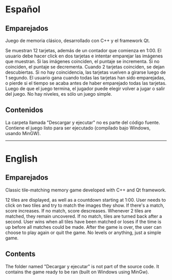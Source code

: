 # Español
## Emparejados
Juego de memoria clásico, desarrollado con C++ y el framework Qt.

Se muestran 12 tarjetas, además de un contador que comienza en 1:00. El usuario debe hacer click en dos tarjetas e intentar emparejar las imágenes que muestran. Si las imágenes coinciden, el puntaje se incrementa. Si no coinciden, el puntaje se decrementa.
Cuando 2 tarjetas coinciden, se dejan descubiertas. Si no hay coincidencia, las tarjetas vuelven a girarse luego de 1 segundo. El usuario gana cuando todas las tarjetas han sido emparejadas, o pierde si el tiempo se acaba antes de haber emparejado todas las tarjetas.
Luego de que el juego termina, el jugador puede elegir volver a jugar o salir del juego.
No hay niveles, es sólo un juego simple.

## Contenidos
La carpeta llamada "Descargar y ejecutar" no es parte del código fuente. Contiene el juego listo para ser ejecutado (compilado bajo Windows, usando MinGW).

---------------------

# English

## Emparejados
Classic tile-matching memory game developed with C++ and Qt framework.

12 tiles are displayed, as well as a countdown starting at 1:00. User needs to click on two tiles and try to match the images they show. If there's a match, score increases. If no match, score descreases.
Whenever 2 tiles are matched, they remain uncovered. If no match, tiles are turned back after a second. User wins when all tiles have been matched or loses if the time is up before all matches could be made.
After the game is over, the user can choose to play again or quit the game.
No levels or anything, just a simple game.

## Contents
The folder named "Decargar y ejecutar" is not part of the source code. It contains the game ready to be ran (built on Windows using MinGw).
